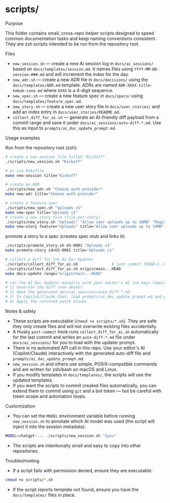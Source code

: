 # scripts/

Purpose

This folder contains small, cross-repo helper scripts designed to speed common documentation tasks and keep naming conventions consistent. They are zsh scripts intended to be run from the repository root.

Files

- `new_session.sh` — create a new AI session log in `docs/ai_sessions/` based on `docs/templates/session.md`. It names files using `YYYY-MM-DD-session-###.md` and will increment the index for the day.
- `new_adr.sh` — create a new ADR file in `docs/decisions/` using the `docs/templates/ADR.md` template. ADRs are named `ADR-XXXX-title-kebab-case.md` where `XXXX` is a 4-digit sequence.
- `new_spec.sh` — create a new feature spec in `docs/specs/` using `docs/templates/feature_spec.md`.
- `new_story.sh` — create a new user story file in `docs/user_stories/` and add an index entry in `docs/user_stories/README.md`.
- `collect_diff_for_ai.sh` — generate an AI-friendly diff payload from a commit range and save it under `docs/ai_sessions/auto-diff-*.md`. Use this as input to `prompts/ai_doc_update_prompt.md`.

Usage examples

Run from the repository root (zsh):

```bash
# create a new session file titled "Kickoff"
./scripts/new_session.sh "Kickoff"

# or via Makefile
make new-session title="Kickoff"

# create an ADR
./scripts/new_adr.sh "Choose auth provider"
make new-adr title="Choose auth provider"

# create a feature spec
./scripts/new_spec.sh "Uploads v1"
make new-spec title="Uploads v1"
# create a new story file (file-per-story)
./scripts/new_story.sh "Uploads" "Allow user uploads up to 10MB" "Registered user" P0 M
make new-story feature="Uploads" title="Allow user uploads up to 10MB" persona="Registered user" priority=P0 estimate=M
```

promote a story to a spec (creates spec stub and links it):

```bash
./scripts/promote_story.sh US-0001 "Uploads v1"
make promote-story id=US-0001 title="Uploads v1"

# collect a diff for the AI Doc Updater
./scripts/collect_diff_for_ai.sh               # last commit (HEAD~1..HEAD)
./scripts/collect_diff_for_ai.sh origin/main...HEAD
make docs-update range="origin/main...HEAD"

# run the AI Doc Updater manually with your editor's AI (no keys required)
# 1) Generate the diff (see above)
# 2) Open the generated docs/ai_sessions/auto-diff-*.md
# 3) In Copilot/Claude Chat, load prompts/ai_doc_update_prompt.md and paste the diff payload
# 4) Apply the returned patch blocks
```

Notes & safety

- These scripts are executable (`chmod +x scripts/*.sh`). They are safe: they only create files and will not overwrite existing files accidentally.
- A Husky `post-commit` hook runs `collect_diff_for_ai.sh` automatically for the last commit and writes an `auto-diff-*.md` file under `docs/ai_sessions/` for you to load with the updater prompt.
- There is no automated API call in this repo. Use your editor's AI (Copilot/Claude) interactively with the generated auto-diff file and `prompts/ai_doc_update_prompt.md`.
- `new_session.sh` and others use simple, POSIX-compatible commands and are written for zsh/bash on macOS and Linux.
- If you modify templates in `docs/templates/`, the scripts will use the updated templates.
- If you want the scripts to commit created files automatically, you can extend them to commit using `git` and a bot token — but be careful with token scope and automation loops.

Customization

- You can set the `MODEL` environment variable before running `new_session.sh` to annotate which AI model was used (the script will inject it into the session metadata):

```bash
MODEL=chatgpt-... ./scripts/new_session.sh "Sync"
```

- The scripts are intentionally small and easy to copy into other repositories.

Troubleshooting

- If a script fails with permission denied, ensure they are executable:

```bash
chmod +x scripts/*.sh
```

- If the script reports template not found, ensure you have the `docs/templates/` files in place.
